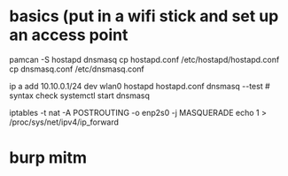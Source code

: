 # basics (put in a wifi stick and set up an access point
pamcan -S hostapd dnsmasq
cp hostapd.conf /etc/hostapd/hostapd.conf
cp dnsmasq.conf /etc/dnsmasq.conf

ip a add 10.10.0.1/24 dev wlan0
hostapd hostapd.conf
dnsmasq --test # syntax check
systemctl start dnsmasq

iptables -t nat -A POSTROUTING -o enp2s0 -j MASQUERADE
echo 1 > /proc/sys/net/ipv4/ip_forward

# burp mitm

